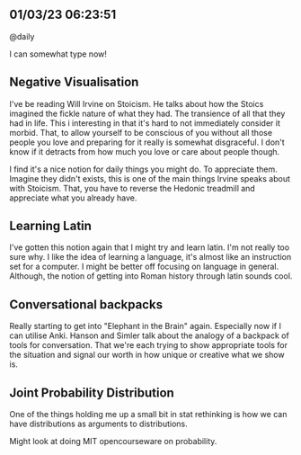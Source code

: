 ## 01/03/23 06:23:51
@daily

I can somewhat type now!

## Negative Visualisation

I've be reading Will Irvine on Stoicism. He talks about how the Stoics imagined the fickle nature of what they had. The
transience of all that they had in life. This i interesting in that it's hard to not immediately consider it morbid.
That, to allow yourself to be conscious of you without all those people you love and preparing for it really is somewhat
disgraceful. I don't know if it detracts from how much you love or care about people though.

I find it's a nice notion for daily things you might do. To appreciate them. Imagine they didn't exists, this is one of
the main things Irvine speaks about with Stoicism. That, you have to reverse the Hedonic treadmill and appreciate what
you already have.

## Learning Latin

I've gotten this notion again that I might try and learn latin. I'm not really too sure why. I like the idea of learning
a language, it's almost like an instruction set for a computer.
I might be better off focusing on language in general. Although, the notion of getting into Roman history through latin
sounds cool.

## Conversational backpacks

Really starting to get into "Elephant in the Brain" again. Especially now if I can utilise Anki.
Hanson and Simler talk about the analogy of a backpack of tools for conversation. That we're each trying to show
appropriate tools for the situation and signal our worth in how unique or creative what we show is.


## Joint Probability Distribution

One of the things holding me up a small bit in stat rethinking is how we can have distributions as arguments to
distributions.

Might look at doing MIT opencourseware on probability.
